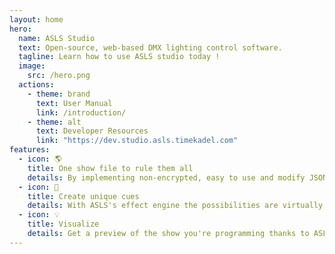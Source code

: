 ```yaml
---
layout: home
hero:
  name: ASLS Studio
  text: Open-source, web-based DMX lighting control software.
  tagline: Learn how to use ASLS studio today !
  image: 
    src: /hero.png
  actions: 
    - theme: brand
      text: User Manual
      link: /introduction/
    - theme: alt
      text: Developer Resources
      link: "https://dev.studio.asls.timekadel.com"
features:
  - icon: 🌎
    title: One show file to rule them all
    details: By implementing non-encrypted, easy to use and modify JSON-based show files, ASLS studio aims to, once and for all, offer a universally compatible approach for show file parsing and generation.
  - icon: 🎱
    title: Create unique cues
    details: With ASLS's effect engine the possibilities are virtually limitless. It's up to you to pick from the software's effect preset list or tweak settings around to get that specific look you've been aiming for.
  - icon: 💡
    title: Visualize
    details: Get a preview of the show you're programming thanks to ASLS's WebGL based light-rendering engine.
---
```

